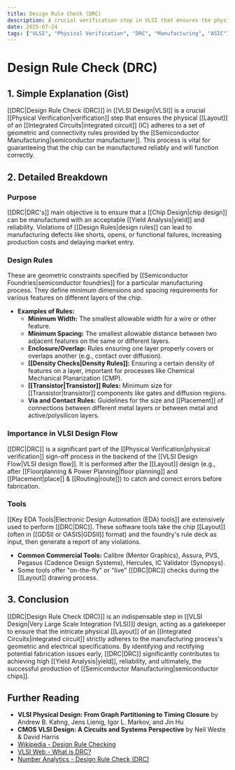 ```yaml
---
title: Design Rule Check (DRC)
description: A crucial verification step in VLSI that ensures the physical layout of an integrated circuit adheres to manufacturing rules.
date: 2025-07-24
tags: ["VLSI", "Physical Verification", "DRC", "Manufacturing", "ASIC"]
---
```


# Design Rule Check (DRC)

## 1. Simple Explanation (Gist)

[[DRC|Design Rule Check (DRC)]] in [[VLSI Design|VLSI]] is a crucial [[Physical Verification|verification]] step that ensures the physical [[Layout]] of an [[Integrated Circuits|integrated circuit]] (IC) adheres to a set of geometric and connectivity rules provided by the [[Semiconductor Manufacturing|semiconductor manufacturer]]. This process is vital for guaranteeing that the chip can be manufactured reliably and will function correctly.

## 2. Detailed Breakdown

### Purpose

[[DRC|DRC's]] main objective is to ensure that a [[Chip Design|chip design]] can be manufactured with an acceptable [[Yield Analysis|yield]] and reliability. Violations of [[Design Rules|design rules]] can lead to manufacturing defects like shorts, opens, or functional failures, increasing production costs and delaying market entry.

### Design Rules

These are geometric constraints specified by [[Semiconductor Foundries|semiconductor foundries]] for a particular manufacturing process. They define minimum dimensions and spacing requirements for various features on different layers of the chip.

*   **Examples of Rules:**
    *   **Minimum Width:** The smallest allowable width for a wire or other feature.
    *   **Minimum Spacing:** The smallest allowable distance between two adjacent features on the same or different layers.
    *   **Enclosure/Overlap:** Rules ensuring one layer properly covers or overlaps another (e.g., contact over diffusion).
    *   **[[Density Checks|Density Rules]]:** Ensuring a certain density of features on a layer, important for processes like Chemical Mechanical Planarization (CMP).
    *   **[[Transistor|Transistor]] Rules:** Minimum size for [[Transistor|transistor]] components like gates and diffusion regions.
    *   **Via and Contact Rules:** Guidelines for the size and [[Placement]] of connections between different metal layers or between metal and active/polysilicon layers.

### Importance in VLSI Design Flow

[[DRC|DRC]] is a significant part of the [[Physical Verification|physical verification]] sign-off process in the backend of the [[VLSI Design Flow|VLSI design flow]]. It is performed after the [[Layout]] design (e.g., after [[Floorplanning & Power Planning|floor planning]] and [[Placement|place]] & [[Routing|route]]) to catch and correct errors before fabrication.

### Tools

[[Key EDA Tools|Electronic Design Automation (EDA) tools]] are extensively used to perform [[DRC|DRC]]. These software tools take the chip [[Layout]] (often in [[GDSII or OASIS|GDSII]] format) and the foundry's rule deck as input, then generate a report of any violations.

*   **Common Commercial Tools:** Calibre (Mentor Graphics), Assura, PVS, Pegasus (Cadence Design Systems), Hercules, IC Validator (Synopsys).
*   Some tools offer "on-the-fly" or "live" [[DRC|DRC]] checks during the [[Layout]] drawing process.

## 3. Conclusion

[[DRC|Design Rule Check (DRC)]] is an indispensable step in [[VLSI Design|Very Large Scale Integration (VLSI)]] design, acting as a gatekeeper to ensure that the intricate physical [[Layout]] of an [[Integrated Circuits|integrated circuit]] strictly adheres to the manufacturing process's geometric and electrical specifications. By identifying and rectifying potential fabrication issues early, [[DRC|DRC]] significantly contributes to achieving high [[Yield Analysis|yield]], reliability, and ultimately, the successful production of [[Semiconductor Manufacturing|semiconductor chips]].

## Further Reading

*   **VLSI Physical Design: From Graph Partitioning to Timing Closure** by Andrew B. Kahng, Jens Lienig, Igor L. Markov, and Jin Hu
*   **CMOS VLSI Design: A Circuits and Systems Perspective** by Neil Weste & David Harris
*   [Wikipedia - Design Rule Checking](https://en.wikipedia.org/wiki/Design_rule_checking)
*   [VLSI Web - What is DRC?](https://vlsiweb.com/what-is-drc/)
*   [Number Analytics - Design Rule Check (DRC)](https://numberanalytics.com/blog/design-rule-check-drc/)